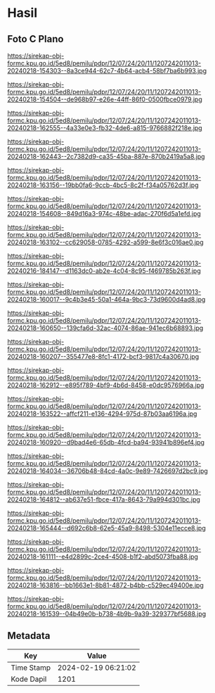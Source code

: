 # Hasil

## Foto C Plano

https://sirekap-obj-formc.kpu.go.id/5ed8/pemilu/pdpr/12/07/24/20/11/1207242011013-20240218-154303--8a3ce944-62c7-4b64-acb4-58bf7ba6b993.jpg

https://sirekap-obj-formc.kpu.go.id/5ed8/pemilu/pdpr/12/07/24/20/11/1207242011013-20240218-154504--de968b97-e26e-44ff-86f0-0500fbce0979.jpg

https://sirekap-obj-formc.kpu.go.id/5ed8/pemilu/pdpr/12/07/24/20/11/1207242011013-20240218-162555--4a33e0e3-fb32-4de6-a815-9766882f218e.jpg

https://sirekap-obj-formc.kpu.go.id/5ed8/pemilu/pdpr/12/07/24/20/11/1207242011013-20240218-162443--2c7382d9-ca35-45ba-887e-870b2419a5a8.jpg

https://sirekap-obj-formc.kpu.go.id/5ed8/pemilu/pdpr/12/07/24/20/11/1207242011013-20240218-163156--19bb0fa6-9ccb-4bc5-8c2f-f34a05762d3f.jpg

https://sirekap-obj-formc.kpu.go.id/5ed8/pemilu/pdpr/12/07/24/20/11/1207242011013-20240218-154608--849d16a3-974c-48be-adac-270f6d5a1efd.jpg

https://sirekap-obj-formc.kpu.go.id/5ed8/pemilu/pdpr/12/07/24/20/11/1207242011013-20240218-163102--cc629058-0785-4292-a599-8e6f3c016ae0.jpg

https://sirekap-obj-formc.kpu.go.id/5ed8/pemilu/pdpr/12/07/24/20/11/1207242011013-20240216-184147--d1163dc0-ab2e-4c04-8c95-f469785b263f.jpg

https://sirekap-obj-formc.kpu.go.id/5ed8/pemilu/pdpr/12/07/24/20/11/1207242011013-20240218-160017--9c4b3e45-50a1-464a-9bc3-73d9600d4ad8.jpg

https://sirekap-obj-formc.kpu.go.id/5ed8/pemilu/pdpr/12/07/24/20/11/1207242011013-20240218-160650--139cfa6d-32ac-4074-86ae-941ec6b68893.jpg

https://sirekap-obj-formc.kpu.go.id/5ed8/pemilu/pdpr/12/07/24/20/11/1207242011013-20240218-160207--355477e8-8fc1-4172-bcf3-9817c4a30670.jpg

https://sirekap-obj-formc.kpu.go.id/5ed8/pemilu/pdpr/12/07/24/20/11/1207242011013-20240218-162912--e895f789-4bf9-4b6d-8458-e0dc9576966a.jpg

https://sirekap-obj-formc.kpu.go.id/5ed8/pemilu/pdpr/12/07/24/20/11/1207242011013-20240218-163522--affcf211-e136-4294-975d-87b03aa6196a.jpg

https://sirekap-obj-formc.kpu.go.id/5ed8/pemilu/pdpr/12/07/24/20/11/1207242011013-20240218-160920--d9bad4e6-65db-4fcd-ba94-93941b896ef4.jpg

https://sirekap-obj-formc.kpu.go.id/5ed8/pemilu/pdpr/12/07/24/20/11/1207242011013-20240218-164034--36706b48-84cd-4a0c-9e89-7426697d2bc9.jpg

https://sirekap-obj-formc.kpu.go.id/5ed8/pemilu/pdpr/12/07/24/20/11/1207242011013-20240218-164812--ab637e51-fbce-417a-8643-79a994d301bc.jpg

https://sirekap-obj-formc.kpu.go.id/5ed8/pemilu/pdpr/12/07/24/20/11/1207242011013-20240218-165444--d692c6b8-62e5-45a9-8498-5304e11ecce8.jpg

https://sirekap-obj-formc.kpu.go.id/5ed8/pemilu/pdpr/12/07/24/20/11/1207242011013-20240218-161111--e4d2899c-2ce4-4508-b1f2-abd5073fba88.jpg

https://sirekap-obj-formc.kpu.go.id/5ed8/pemilu/pdpr/12/07/24/20/11/1207242011013-20240218-163816--bb1663e1-8b81-4872-b4bb-c529ec49400e.jpg

https://sirekap-obj-formc.kpu.go.id/5ed8/pemilu/pdpr/12/07/24/20/11/1207242011013-20240218-161539--04b49e0b-b738-4b9b-9a39-329377bf5688.jpg


## Metadata

| Key        | Value               |
| ---------- | ------------------- |
| Time Stamp | 2024-02-19 06:21:02 |
| Kode Dapil | 1201                |




